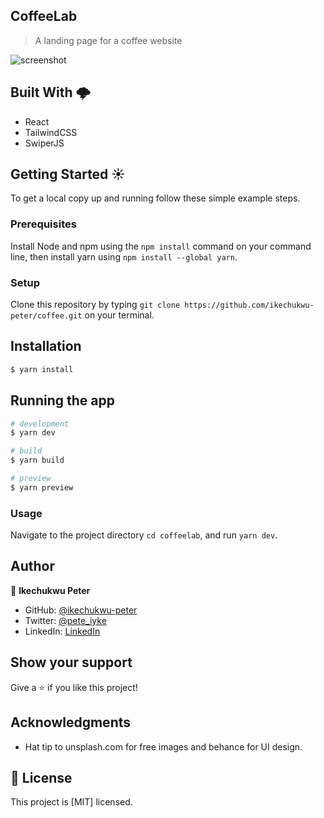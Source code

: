 ## CoffeeLab

> A landing page for a coffee website

![screenshot](./src/assets/screen.gif)

## Built With 🌩️

- React
- TailwindCSS
- SwiperJS

## Getting Started ☀️

To get a local copy up and running follow these simple example steps.

### Prerequisites

Install Node and npm using the `npm install` command on your command line, then install yarn using `npm install --global yarn`.

### Setup

Clone this repository by typing `git clone https://github.com/ikechukwu-peter/coffee.git` on your terminal.

## Installation

```bash
$ yarn install
```

## Running the app

```bash
# development
$ yarn dev

# build
$ yarn build

# preview
$ yarn preview
```

### Usage

Navigate to the project directory `cd coffeelab`, and run `yarn dev`.

## Author

👤 **Ikechukwu Peter**

- GitHub: [@ikechukwu-peter](https://github.com/ikechukwu-peter)
- Twitter: [@pete_iyke](https://twitter.com/pete_iyke)
- LinkedIn: [LinkedIn](https://www.linkedin.com/in/peter-ikechukwu/)

## Show your support

Give a ⭐️ if you like this project!

## Acknowledgments

- Hat tip to unsplash.com for free images and behance for UI design.

## 📝 License

This project is [MIT] licensed.
